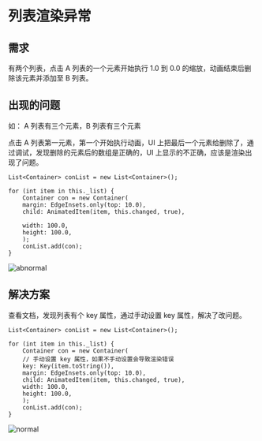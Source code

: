 # 列表渲染异常

## 需求

有两个列表，点击 A 列表的一个元素开始执行 1.0 到 0.0 的缩放，动画结束后删除该元素并添加至 B 列表。

## 出现的问题

如： A 列表有三个元素，B 列表有三个元素

点击 A 列表第一元素，第一个开始执行动画，UI 上把最后一个元素给删除了，通过调试，发现删除的元素后的数组是正确的，UI 上显示的不正确，应该是渲染出现了问题。

```
List<Container> conList = new List<Container>();

for (int item in this._list) {
    Container con = new Container(
    margin: EdgeInsets.only(top: 10.0),
    child: AnimatedItem(item, this.changed, true),

    width: 100.0,
    height: 100.0,
    );
    conList.add(con);
}
```

![abnormal](https://user-images.githubusercontent.com/25784101/50469040-c17f0a80-09e5-11e9-8f81-505c3b9ad86d.png)


## 解决方案

查看文档，发现列表有个 key 属性，通过手动设置 key 属性，解决了改问题。

```
List<Container> conList = new List<Container>();

for (int item in this._list) {
    Container con = new Container(
    // 手动设置 key 属性，如果不手动设置会导致渲染错误
    key: Key(item.toString()),
    margin: EdgeInsets.only(top: 10.0),
    child: AnimatedItem(item, this.changed, true),
    width: 100.0,
    height: 100.0,
    );
    conList.add(con);
}
```

![normal](https://user-images.githubusercontent.com/25784101/50469000-9dbbc480-09e5-11e9-928f-a80ea3aab44b.png)
